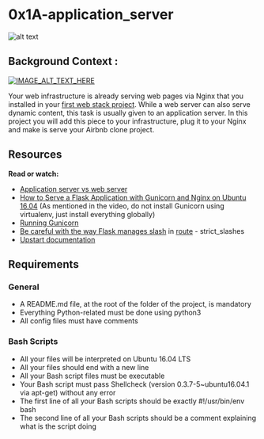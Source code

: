 # 0x1A-application_server



![alt text](/home/moez/Pictures/c7d1ed0a2e10d1b4e9b3.jpg)


## Background Context :

[![IMAGE_ALT_TEXT_HERE](https://img.youtube.com/vi/pSrKT7m4Ego/0.jpg)](https://www.youtube.com/watch?v=pSrKT7m4Ego)


Your web infrastructure is already serving web pages via Nginx that you installed in your [first web stack project](https://github.com/Boul3ez85/holberton-system_engineering-devops/tree/master/0x0C-web_server). While a web server can also serve dynamic content, this task is usually given to an application server. In this project you will add this piece to your infrastructure, plug it to your Nginx and make is serve your Airbnb clone project.



## Resources


<B>Read or watch:</B>

- [Application server vs web server](https://www.nginx.com/resources/glossary/application-server-vs-web-server/)
- [
How to Serve a Flask Application with Gunicorn and Nginx on Ubuntu 16.04](https://www.digitalocean.com/community/tutorials/how-to-serve-flask-applications-with-gunicorn-and-nginx-on-ubuntu-16-04) (As mentioned in the video, do not install Gunicorn using virtualenv, just install everything globally)
- [Running Gunicorn](https://docs.gunicorn.org/en/latest/run.html)
- [Be careful with the way Flask manages slash](https://werkzeug.palletsprojects.com/en/0.14.x/routing/) in [route](https://flask.palletsprojects.com/en/1.0.x/api/#flask.Flask.route) - strict_slashes
- [Upstart documentation](http://upstart.ubuntu.com/cookbook/)



## Requirements


### General

- A README.md file, at the root of the folder of the project, is mandatory
- Everything Python-related must be done using python3
- All config files must have comments



### Bash Scripts


- All your files will be interpreted on Ubuntu 16.04 LTS
- All your files should end with a new line
- All your Bash script files must be executable
- Your Bash script must pass Shellcheck (version 0.3.7-5~ubuntu16.04.1 via apt-get) without any error
- The first line of all your Bash scripts should be exactly #!/usr/bin/env bash
- The second line of all your Bash scripts should be a comment explaining what is the script doing

